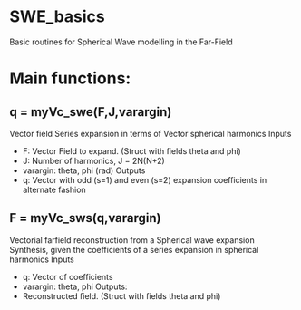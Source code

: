 # SWE_basics
Basic routines for Spherical Wave modelling in the Far-Field

# Main functions: 

## q = myVc_swe(F,J,varargin)
Vector field Series expansion in terms of Vector spherical harmonics
Inputs
   * F: Vector Field to expand. (Struct with fields theta and phi)
   * J: Number of harmonics, J = 2N(N+2)
   * varargin: theta, phi (rad)
Outputs
   * q: Vector with odd (s=1) and even (s=2) expansion coefficients in alternate fashion

## F = myVc_sws(q,varargin)
Vectorial farfield reconstruction from a Spherical wave expansion
Synthesis, given the coefficients of a series expansion in spherical harmonics
Inputs
   * q: Vector of coefficients
   * varargin: theta, phi
 Outputs:
   * Reconstructed field. (Struct with fields theta and phi)
